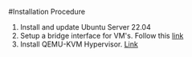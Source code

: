 #Installation Procedure

1. Install and update Ubuntu Server 22.04
2. Setup a bridge interface for VM's. Follow this [link]()
3. Install QEMU-KVM Hypervisor. [Link]()
